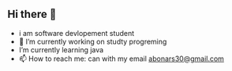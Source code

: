 ## Hi there 👋
- i am  software devlopement student
- 🔭 I’m currently working on studty progreming
-  I’m currently learning java 
- 📫 How to reach me:  can with my email
abonars30@gmail.com
<!--
#### i am  software devlopement student

Here are some ideas to get you started:

- ####🔭 I’m currently working on studty progreming
- #### I’m currently learning egypt
- 👯 I’m looking to collaborate 
- 🤔 I’m looking for help with ...
- 💬 Ask me about ...
- ####📫 How to reach me: with my email
abonars30@gmail.com
- 😄 Pronouns: ...
- ⚡ Fun fact: ...
-->
